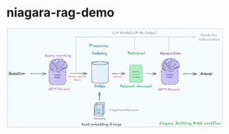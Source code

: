 ﻿# niagara-rag-demo
![niagara-rag-flow](https://github.com/pramod-zillella/niagara-rag-demo/blob/main/Niagara-rag-flow.png)
